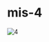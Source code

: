 # mis-4
![4](https://cloud.githubusercontent.com/assets/16076963/19619245/f465b1ac-9894-11e6-912d-351ecf7a40b6.PNG)
